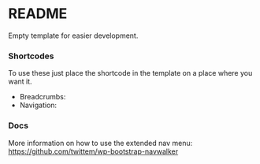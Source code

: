 # README #

Empty template for easier development.

### Shortcodes ###

To use these just place the shortcode in the template on a place where you want it.

- Breadcrumbs: <?php framepress_breadcrumb(); ?>
- Navigation: <?php framepress_numeric_posts_nav(); ?>

### Docs ###

More information on how to use the extended nav menu: https://github.com/twittem/wp-bootstrap-navwalker